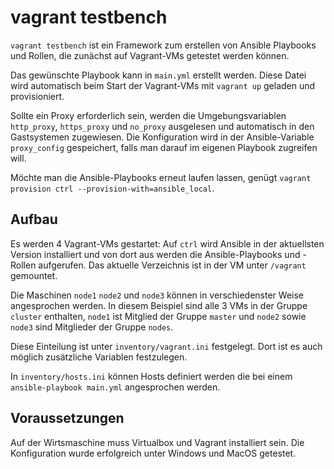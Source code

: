 # vagrant testbench

`vagrant testbench` ist ein Framework zum erstellen von Ansible
Playbooks und Rollen, die zunächst auf Vagrant-VMs getestet werden
können.

Das gewünschte Playbook kann in `main.yml` erstellt werden. Diese
Datei wird automatisch beim Start der Vagrant-VMs mit `vagrant up`
geladen und provisioniert.

Sollte ein Proxy erforderlich sein, werden die Umgebungsvariablen
`http_proxy`, `https_proxy` und `no_proxy` ausgelesen und automatisch
in den Gastsystemen zugewiesen. Die Konfiguration wird in der
Ansible-Variable `proxy_config` gespeichert, falls man darauf im
eigenen Playbook zugreifen will.

Möchte man die Ansible-Playbooks erneut laufen lassen, genügt `vagrant
provision ctrl --provision-with=ansible_local`.

## Aufbau

Es werden 4 Vagrant-VMs gestartet: Auf `ctrl` wird Ansible in der
aktuellsten Version installiert und von dort aus werden die
Ansible-Playbooks und -Rollen aufgerufen. Das aktuelle Verzeichnis ist
in der VM unter `/vagrant` gemountet.

Die Maschinen `node1` `node2` und `node3` können in verschiedenster
Weise angesprochen werden. In diesem Beispiel sind alle 3 VMs in der
Gruppe `cluster` enthalten, `node1` ist Mitglied der Gruppe `master`
und `node2` sowie `node3` sind Mitglieder der Gruppe `nodes`.

Diese Einteilung ist unter `inventory/vagrant.ini` festgelegt. Dort
ist es auch möglich zusätzliche Variablen festzulegen.

In `inventory/hosts.ini` können Hosts definiert werden die bei einem
`ansible-playbook main.yml` angesprochen werden.

## Voraussetzungen

Auf der Wirtsmaschine muss Virtualbox und Vagrant installiert sein.
Die Konfiguration wurde erfolgreich unter Windows und MacOS getestet.
